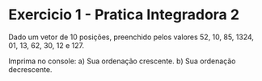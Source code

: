# Exercicio 1 - Pratica Integradora 2

Dado um vetor de 10 posições, preenchido pelos valores 52, 10, 85, 1324, 01, 13,
62, 30, 12 e 127.

Imprima no console:
a) Sua ordenação crescente.
b) Sua ordenação decrescente.
